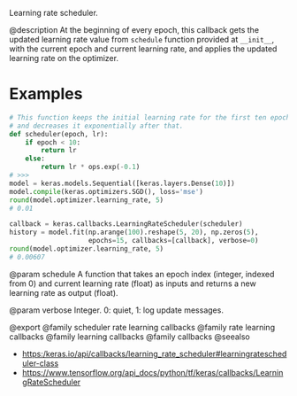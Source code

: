 Learning rate scheduler.

@description
At the beginning of every epoch, this callback gets the updated learning
rate value from `schedule` function provided at `__init__`, with the current
epoch and current learning rate, and applies the updated learning rate on
the optimizer.

# Examples
```python
# This function keeps the initial learning rate for the first ten epochs
# and decreases it exponentially after that.
def scheduler(epoch, lr):
    if epoch < 10:
        return lr
    else:
        return lr * ops.exp(-0.1)
# >>>
model = keras.models.Sequential([keras.layers.Dense(10)])
model.compile(keras.optimizers.SGD(), loss='mse')
round(model.optimizer.learning_rate, 5)
# 0.01
```

```python
callback = keras.callbacks.LearningRateScheduler(scheduler)
history = model.fit(np.arange(100).reshape(5, 20), np.zeros(5),
                    epochs=15, callbacks=[callback], verbose=0)
round(model.optimizer.learning_rate, 5)
# 0.00607
```

@param schedule
A function that takes an epoch index (integer, indexed from 0)
and current learning rate (float) as inputs and returns a new
learning rate as output (float).

@param verbose
Integer. 0: quiet, 1: log update messages.

@export
@family scheduler rate learning callbacks
@family rate learning callbacks
@family learning callbacks
@family callbacks
@seealso
+ <https:/keras.io/api/callbacks/learning_rate_scheduler#learningratescheduler-class>
+ <https://www.tensorflow.org/api_docs/python/tf/keras/callbacks/LearningRateScheduler>
